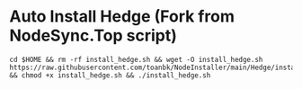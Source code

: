 # Auto Install Hedge (Fork from NodeSync.Top script)

    cd $HOME && rm -rf install_hedge.sh && wget -O install_hedge.sh https://raw.githubusercontent.com/toanbk/NodeInstaller/main/Hedge/install.sh && chmod +x install_hedge.sh && ./install_hedge.sh
    